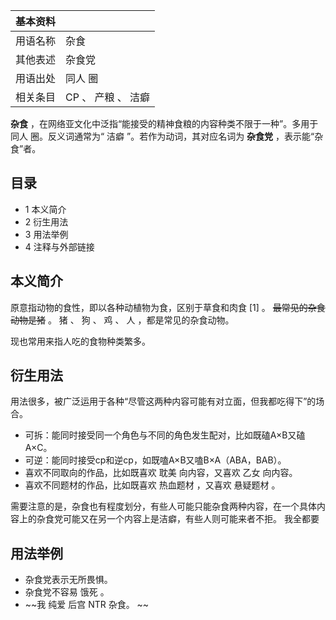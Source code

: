 |  **基本资料**  ||
|---|---|
|用语名称  |  杂食   |
|其他表述  |  杂食党   |
|用语出处  |  同人  圈   |
|相关条目  |  CP  、  产粮  、  洁癖   |
  
**杂食** ，在网络亚文化中泛指“能接受的精神食粮的内容种类不限于一种”。多用于  同人  圈。反义词通常为“  洁癖  ”。若作为动词，其对应名词为
**杂食党** ，表示能“杂食”者。

##  目录

  * 1  本义简介 
  * 2  衍生用法 
  * 3  用法举例 
  * 4  注释与外部链接 

##  本义简介

原意指动物的食性，即以各种动植物为食，区别于草食和肉食  [1]  。 ~~最常见的杂食动物是猪~~ 。  猪  、  狗  、  鸡  、  人
，都是常见的杂食动物。

现也常用来指人吃的食物种类繁多。

##  衍生用法

用法很多，被广泛运用于各种“尽管这两种内容可能有对立面，但我都吃得下”的场合。

  * 可拆：能同时接受同一个角色与不同的角色发生配对，比如既磕A×B又磕A×C。 
  * 可逆：能同时接受cp和逆cp，如既嗑A×B又嗑B×A（ABA，BAB）。 
  * 喜欢不同取向的作品，比如既喜欢  耽美  向内容，又喜欢  乙女  向内容。 
  * 喜欢不同题材的作品，比如既喜欢  热血题材  ，又喜欢  悬疑题材  。 

需要注意的是，杂食也有程度划分，有些人可能只能杂食两种内容，在一个具体内容上的杂食党可能又在另一个内容上是洁癖，有些人则可能来者不拒。  我全都要

##  用法举例

  * 杂食党表示无所畏惧。 
  * 杂食党不容易  饿死  。 
  * ~~我 纯爱  后宫  NTR  杂食。 ~~

  